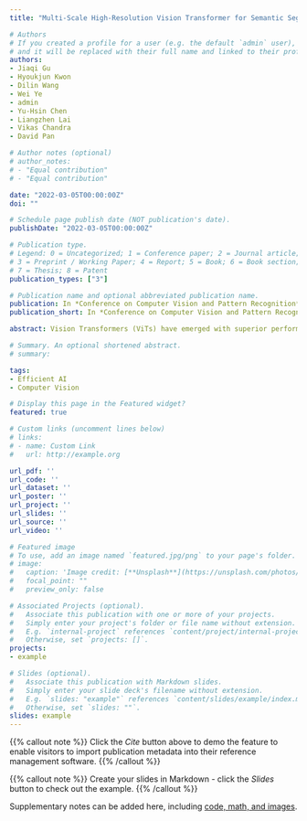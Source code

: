 ```yaml
---
title: "Multi-Scale High-Resolution Vision Transformer for Semantic Segmentation"

# Authors
# If you created a profile for a user (e.g. the default `admin` user), write the username (folder name) here 
# and it will be replaced with their full name and linked to their profile.
authors:
- Jiaqi Gu
- Hyoukjun Kwon
- Dilin Wang
- Wei Ye
- admin
- Yu-Hsin Chen
- Liangzhen Lai
- Vikas Chandra
- David Pan

# Author notes (optional)
# author_notes:
# - "Equal contribution"
# - "Equal contribution"

date: "2022-03-05T00:00:00Z"
doi: ""

# Schedule page publish date (NOT publication's date).
publishDate: "2022-03-05T00:00:00Z"

# Publication type.
# Legend: 0 = Uncategorized; 1 = Conference paper; 2 = Journal article;
# 3 = Preprint / Working Paper; 4 = Report; 5 = Book; 6 = Book section;
# 7 = Thesis; 8 = Patent
publication_types: ["3"]

# Publication name and optional abbreviated publication name.
publication: In *Conference on Computer Vision and Pattern Recognition*
publication_short: In *Conference on Computer Vision and Pattern Recognition (CVPR) 2022*

abstract: Vision Transformers (ViTs) have emerged with superior performance on computer vision tasks compared to convolutional neural network (CNN)-based models. However, ViTs are mainly designed for image classification that generate single-scale low-resolution representations, which makes dense prediction tasks such as semantic segmentation challenging for ViTs. Therefore, we propose HRViT, which enhances ViTs to learn semantically-rich and spatially-precise multi-scale representations by integrating high-resolution multi-branch architectures with ViTs. We balance the model performance and efficiency of HRViT by various branch-block co-optimization techniques. Specifically, we explore heterogeneous branch designs, reduce the redundancy in linear layers, and augment the attention block with enhanced expressiveness. Those approaches enabled HRViT to push the Pareto frontier of performance and efficiency on semantic segmentation to a new level, as our evaluation results on ADE20K and Cityscapes show. HRViT achieves 50.20% mIoU on ADE20K and 83.16% mIoU on Cityscapes, surpassing state-of-the-art MiT and CSWin backbones with an average of +1.78 mIoU improvement, 28% parameter saving, and 21% FLOPs reduction, demonstrating the potential of HRViT as a strong vision backbone for semantic segmentation.

# Summary. An optional shortened abstract.
# summary: 

tags: 
- Efficient AI
- Computer Vision

# Display this page in the Featured widget?
featured: true

# Custom links (uncomment lines below)
# links:
# - name: Custom Link
#   url: http://example.org

url_pdf: ''
url_code: ''
url_dataset: ''
url_poster: ''
url_project: ''
url_slides: ''
url_source: ''
url_video: ''

# Featured image
# To use, add an image named `featured.jpg/png` to your page's folder. 
# image:
#   caption: 'Image credit: [**Unsplash**](https://unsplash.com/photos/pLCdAaMFLTE)'
#   focal_point: ""
#   preview_only: false

# Associated Projects (optional).
#   Associate this publication with one or more of your projects.
#   Simply enter your project's folder or file name without extension.
#   E.g. `internal-project` references `content/project/internal-project/index.md`.
#   Otherwise, set `projects: []`.
projects:
- example

# Slides (optional).
#   Associate this publication with Markdown slides.
#   Simply enter your slide deck's filename without extension.
#   E.g. `slides: "example"` references `content/slides/example/index.md`.
#   Otherwise, set `slides: ""`.
slides: example
---
```


{{% callout note %}}
Click the *Cite* button above to demo the feature to enable visitors to import publication metadata into their reference management software.
{{% /callout %}}

{{% callout note %}}
Create your slides in Markdown - click the *Slides* button to check out the example.
{{% /callout %}}

Supplementary notes can be added here, including [code, math, and images](https://wowchemy.com/docs/writing-markdown-latex/).


